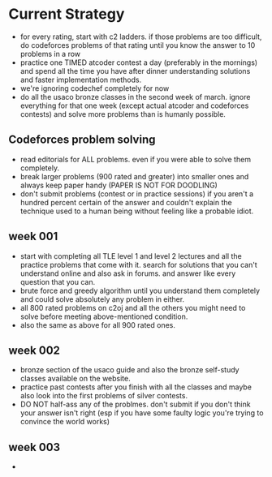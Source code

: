 # Current Strategy

* for every rating, start with c2 ladders. if those problems are too difficult, do codeforces problems of that rating until you know the answer to 10 problems in a row
* practice one TIMED atcoder contest a day (preferably in the mornings) and spend all the time you have after dinner understanding solutions and faster implementation methods.
* we're ignoring codechef completely for now
* do all the usaco bronze classes in the second week of march. ignore everything for that one week (except actual atcoder and codeforces contests) and solve more problems than is humanly possible.


## Codeforces problem solving

* read editorials for ALL problems. even if you were able to solve them completely.
* break larger problems (900 rated and greater) into smaller ones and always keep paper handy (PAPER IS NOT FOR DOODLING)
* don't submit problems (contest or in practice sessions) if you aren't a hundred percent certain of the answer and couldn't explain the technique used to a human being without feeling like a probable idiot.


## week 001

* start with completing all TLE level 1 and level 2 lectures and all the practice problems that come with it. search for solutions that you can't understand online and also ask in forums. and answer like every question that you can.
* brute force and greedy algorithm until you understand them completely and could solve absolutely any problem in either.
* all 800 rated problems on c2oj and all the others you might need to solve before meeting above-mentioned condition.
* also the same as above for all 900 rated ones.

## week 002

* bronze section of the usaco guide and also the bronze self-study classes available on the website.
* practice past contests after you finish with all the classes and maybe also look into the first problems of silver contests.
* DO NOT half-ass any of the problmes. don't submit if you don't think your answer isn't right (esp if you have some faulty logic you're trying to convince the world works)

## week 003

* 